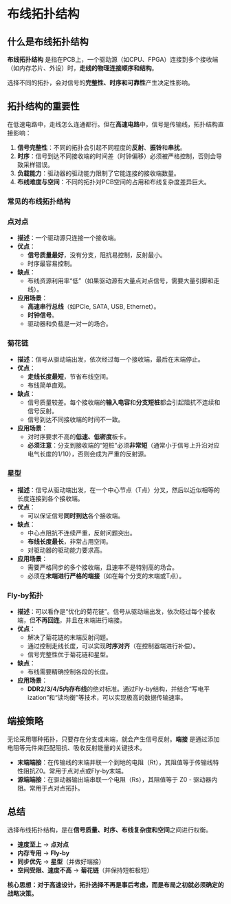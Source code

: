 # 布线拓扑结构

## 什么是布线拓扑结构

**布线拓扑结构** 是指在PCB上，一个驱动源（如CPU、FPGA）连接到多个接收端（如内存芯片、外设）时，**走线的物理连接顺序和结构**。

选择不同的拓扑，会对信号的**完整性、时序和可靠性**产生决定性影响。



## 拓扑结构的重要性

在低速电路中，走线怎么连通都行。但在**高速电路**中，信号是传输线，拓扑结构直接影响：

1.  **信号完整性**：不同的拓扑会引起不同程度的**反射**、**振铃**和**串扰**。
2.  **时序**：信号到达不同接收端的时间差（时钟偏移）必须被严格控制，否则会导致采样错误。
3.  **负载能力**：驱动器的驱动能力限制了它能连接的接收端数量。
4.  **布线难度与空间**：不同的拓扑对PCB空间的占用和布线复杂度差异巨大。



### 常见的布线拓扑结构

### 点对点
*   **描述**：一个驱动源只连接一个接收端。
*   **优点**：
    *   **信号质量最好**，没有分支，阻抗易控制，反射最小。
    *   时序最容易控制。
*   **缺点**：
    *   布线资源利用率“低”（如果驱动源有大量点对点信号，需要大量引脚和走线）。
*   **应用场景**：
    *   **高速串行总线**（如PCIe, SATA, USB, Ethernet）。
    *   **时钟信号**。
    *   驱动器和负载是一对一的场合。



### 菊花链
*   **描述**：信号从驱动端出发，依次经过每一个接收端，最后在末端停止。
*   **优点**：
    *   **走线长度最短**，节省布线空间。
    *   布线简单直观。
*   **缺点**：
    *   信号质量较差。每个接收端的**输入电容**和**分支短桩**都会引起阻抗不连续和信号反射。
    *   信号到达不同接收端的时间不一致。
*   **应用场景**：
    *   对时序要求不高的**低速、低密度**板卡。
    *   **必须注意**：分支到接收端的“短桩”必须**非常短**（通常小于信号上升沿对应电气长度的1/10），否则会成为严重的反射源。



### 星型
*   **描述**：信号从驱动端出发，在一个中心节点（T点）分叉，然后以近似相等的长度连接到各个接收端。
*   **优点**：
    *   可以保证信号**同时到达**各个接收端。
*   **缺点**：
    *   中心点阻抗不连续严重，反射问题突出。
    *   **布线长度最长**，非常占用空间。
    *   对驱动器的驱动能力要求高。
*   **应用场景**：
    *   需要严格同步的多个接收端，且速率不是特别高的场合。
    *   必须在**末端进行严格的端接**（如在每个分支的末端或T点）。



### Fly-by拓扑
*   **描述**：可以看作是“优化的菊花链”。信号从驱动端出发，依次经过每个接收端，但**不再回连**，并且在末端进行端接。
*   **优点**：
    *   解决了菊花链的末端反射问题。
    *   通过控制走线长度，可以实现**时序对齐**（在控制器端进行补偿）。
    *   信号完整性优于菊花链和星型。
*   **缺点**：
    *   布线需要精确控制各段的长度。
*   **应用场景**：
    *   **DDR2/3/4/5内存布线**的绝对标准。通过Fly-by结构，并结合“写电平ization”和“读均衡”等技术，可以实现极高的数据传输速率。





## 端接策略

无论采用哪种拓扑，只要存在分支或末端，就会产生信号反射。**端接** 是通过添加电阻等元件来匹配阻抗、吸收反射能量的关键技术。

*   **末端端接**：在传输线的末端并联一个到地的电阻（Rt），其阻值等于传输线特性阻抗Z0。常用于点对点或Fly-by末端。
*   **源端端接**：在驱动器输出端串联一个电阻（Rs），其阻值等于 Z0 - 驱动器内阻。常用于点对点拓扑。



## 总结

选择布线拓扑结构，是在**信号质量、时序、布线复杂度和空间**之间进行权衡。

*   **速度至上** -> **点对点**
*   **内存专用** -> **Fly-by**
*   **同步优先** -> **星型**（并做好端接）
*   **空间受限、速度不高** -> **菊花链**（并保持短桩极短）

**核心思想：对于高速设计，拓扑选择不再是事后考虑，而是布局之初就必须确定的战略决策。** 